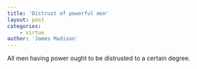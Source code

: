 ```yaml
---
title: 'Distrust of powerful men'
layout: post
categories:
    - virtue
author: 'James Madison'
---
```


All men having power ought to be distrusted to a certain degree.
